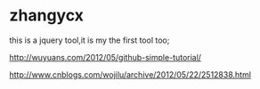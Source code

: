 zhangycx
========
this is a jquery tool,it is my the first tool too;

http://wuyuans.com/2012/05/github-simple-tutorial/

http://www.cnblogs.com/wojilu/archive/2012/05/22/2512838.html
